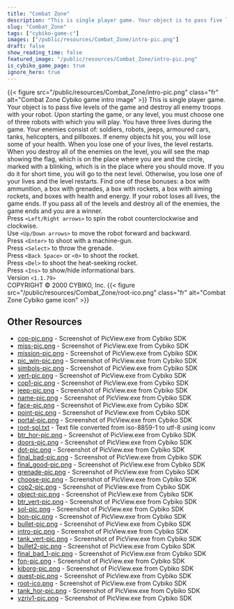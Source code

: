 ```yaml
---
title: "Combat Zone"
description: "This is single player game. Your object is to pass five levels of the game and destroy all enemy troops with your robot. Upon starting the game, or any level, you must choose one of three robots with which you will play. You have three lives during the game. Your enemies consist ..."
slug: "Combat_Zone"
tags: ["cybiko-game-c"]
images: ["/public/resources/Combat_Zone/intro-pic.png"]
draft: false
show_reading_time: false
featured_image: "/public/resources/Combat_Zone/intro-pic.png"
is_cybiko_game_page: true
ignore_hero: true
---
```

{{< figure src="/public/resources/Combat_Zone/intro-pic.png" class="fr" alt="Combat Zone Cybiko game intro image" >}}
This is single player game. Your object is to pass five levels of the game and destroy all enemy troops with your robot. Upon starting the game, or any level, you must choose one of three robots with which you will play. You have three lives during the game. Your enemies consist of: soldiers, robots, jeeps, armoured cars, tanks, helicopters, and pillboxes. If enemy objects hit you, you will lose some of your health. When you lose one of your lives, the level restarts. When you destroy all of the enemies on the level, you will see the map showing the flag, which is on the place where you are and the circle, marked with a blinking, which is in the place where you should move. If you do it for short time, you will go to the next level. Otherwise, you lose one of your lives and the level restarts. Find one of these bonuses: a box with ammunition, a box with grenades, a box with rockets, a box with aiming rockets, and boxes with health and energy. If your robot loses all lives, the game ends. If you pass all of the levels and destroy all of the enemies, the game ends and you are a winner. \
Press `<Left/Right arrows>`  to spin the robot counterclockwise and clockwise. \
Use `<Up/Down arrows>`  to move the robot forward and backward. \
Press `<Enter>`  to shoot with a machine-gun.  \
Press `<Select>`  to throw the grenade. \
Press `<Back Space>`  or `<0>`  to shoot the rocket. \
Press `<Del>`  to shoot the heat-seeking rocket. \
Press `<Ins>`  to show/hide informational bars. \
Version `<1.1.79>`  \
COPYRIGHT © 2000 CYBIKO, Inc. {{< figure src="/public/resources/Combat_Zone/root-ico.png" class="fr" alt="Combat Zone Cybiko game icon" >}}

## Other Resources
* [cop-pic.png](/public/resources/Combat_Zone/cop-pic.png) - Screenshot of PicView.exe from Cybiko SDK
* [miss-pic.png](/public/resources/Combat_Zone/miss-pic.png) - Screenshot of PicView.exe from Cybiko SDK
* [mission-pic.png](/public/resources/Combat_Zone/mission-pic.png) - Screenshot of PicView.exe from Cybiko SDK
* [pic_win-pic.png](/public/resources/Combat_Zone/pic_win-pic.png) - Screenshot of PicView.exe from Cybiko SDK
* [simbols-pic.png](/public/resources/Combat_Zone/simbols-pic.png) - Screenshot of PicView.exe from Cybiko SDK
* [vert-pic.png](/public/resources/Combat_Zone/vert-pic.png) - Screenshot of PicView.exe from Cybiko SDK
* [cop1-pic.png](/public/resources/Combat_Zone/cop1-pic.png) - Screenshot of PicView.exe from Cybiko SDK
* [jeep-pic.png](/public/resources/Combat_Zone/jeep-pic.png) - Screenshot of PicView.exe from Cybiko SDK
* [name-pic.png](/public/resources/Combat_Zone/name-pic.png) - Screenshot of PicView.exe from Cybiko SDK
* [face-pic.png](/public/resources/Combat_Zone/face-pic.png) - Screenshot of PicView.exe from Cybiko SDK
* [point-pic.png](/public/resources/Combat_Zone/point-pic.png) - Screenshot of PicView.exe from Cybiko SDK
* [portal-pic.png](/public/resources/Combat_Zone/portal-pic.png) - Screenshot of PicView.exe from Cybiko SDK
* [root-spl.txt](/public/resources/Combat_Zone/root-spl.txt) - Text file converted from iso-8859-1 to utf-8 using iconv
* [btr_hor-pic.png](/public/resources/Combat_Zone/btr_hor-pic.png) - Screenshot of PicView.exe from Cybiko SDK
* [doors-pic.png](/public/resources/Combat_Zone/doors-pic.png) - Screenshot of PicView.exe from Cybiko SDK
* [dot-pic.png](/public/resources/Combat_Zone/dot-pic.png) - Screenshot of PicView.exe from Cybiko SDK
* [final_bad-pic.png](/public/resources/Combat_Zone/final_bad-pic.png) - Screenshot of PicView.exe from Cybiko SDK
* [final_good-pic.png](/public/resources/Combat_Zone/final_good-pic.png) - Screenshot of PicView.exe from Cybiko SDK
* [grenade-pic.png](/public/resources/Combat_Zone/grenade-pic.png) - Screenshot of PicView.exe from Cybiko SDK
* [choose-pic.png](/public/resources/Combat_Zone/choose-pic.png) - Screenshot of PicView.exe from Cybiko SDK
* [cop2-pic.png](/public/resources/Combat_Zone/cop2-pic.png) - Screenshot of PicView.exe from Cybiko SDK
* [object-pic.png](/public/resources/Combat_Zone/object-pic.png) - Screenshot of PicView.exe from Cybiko SDK
* [btr_vert-pic.png](/public/resources/Combat_Zone/btr_vert-pic.png) - Screenshot of PicView.exe from Cybiko SDK
* [sol-pic.png](/public/resources/Combat_Zone/sol-pic.png) - Screenshot of PicView.exe from Cybiko SDK
* [bon-pic.png](/public/resources/Combat_Zone/bon-pic.png) - Screenshot of PicView.exe from Cybiko SDK
* [bullet-pic.png](/public/resources/Combat_Zone/bullet-pic.png) - Screenshot of PicView.exe from Cybiko SDK
* [intro-pic.png](/public/resources/Combat_Zone/intro-pic.png) - Screenshot of PicView.exe from Cybiko SDK
* [tank_vert-pic.png](/public/resources/Combat_Zone/tank_vert-pic.png) - Screenshot of PicView.exe from Cybiko SDK
* [bullet2-pic.png](/public/resources/Combat_Zone/bullet2-pic.png) - Screenshot of PicView.exe from Cybiko SDK
* [final_bad_1-pic.png](/public/resources/Combat_Zone/final_bad_1-pic.png) - Screenshot of PicView.exe from Cybiko SDK
* [fon-pic.png](/public/resources/Combat_Zone/fon-pic.png) - Screenshot of PicView.exe from Cybiko SDK
* [kiborg-pic.png](/public/resources/Combat_Zone/kiborg-pic.png) - Screenshot of PicView.exe from Cybiko SDK
* [quest-pic.png](/public/resources/Combat_Zone/quest-pic.png) - Screenshot of PicView.exe from Cybiko SDK
* [root-ico.png](/public/resources/Combat_Zone/root-ico.png) - Screenshot of PicView.exe from Cybiko SDK
* [tank_hor-pic.png](/public/resources/Combat_Zone/tank_hor-pic.png) - Screenshot of PicView.exe from Cybiko SDK
* [vzriv1-pic.png](/public/resources/Combat_Zone/vzriv1-pic.png) - Screenshot of PicView.exe from Cybiko SDK
